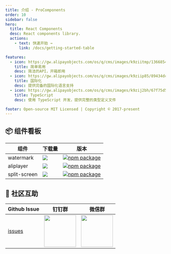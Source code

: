 ```yaml
---
title: 介绍 - ProComponents
order: 10
sidebar: false
hero:
  title: React Components
  desc: React components library.
  actions:
    - text: 快速开始 →
      link: /docs/getting-started-table

features:
  - icon: https://gw.alipayobjects.com/os/q/cms/images/k9ziitmp/13668549-b393-42a2-97c3-a6365ba87ac2_w96_h96.png
    title: 简单易用
    desc: 简洁的API，开箱即用
  - icon: https://gw.alipayobjects.com/os/q/cms/images/k9ziip85/89434dcf-5f1d-4362-9ce0-ab8012a85924_w96_h96.png
    title: 国际化
    desc: 提供完备的国际化语言支持
  - icon: https://gw.alipayobjects.com/os/q/cms/images/k9zij2bh/67f75d56-0d62-47d6-a8a5-dbd0cb79a401_w96_h96.png
    title: TypeScript
    desc: 使用 TypeScript 开发，提供完整的类型定义文件

footer: Open-source MIT Licensed | Copyright © 2017-present
---
```


## 📦 组件看板

| 组件 | 下载量 | 版本 |
| --- | --- | --- |
| watermark | [![](https://img.shields.io/npm/dw/@pansy/react-watermark.svg)](https://www.npmjs.com/package/@pansy/react-watermark) | [![npm package](https://img.shields.io/npm/v/@pansy/react-watermark.svg?style=flat-square?style=flat-square)](https://www.npmjs.com/package/@pansy/react-watermark) |
| aliplayer | [![](https://img.shields.io/npm/dw/@pansy/react-aliplayer.svg)](https://www.npmjs.com/package/@pansy/react-aliplayer) | [![npm package](https://img.shields.io/npm/v/@pansy/react-aliplayer.svg?style=flat-square?style=flat-square)](https://www.npmjs.com/package/@pansy/react-aliplayer) |
| split-screen | [![](https://img.shields.io/npm/dw/@pansy/react-split-screen.svg)](https://www.npmjs.com/package/@pansy/react-split-screen) | [![npm package](https://img.shields.io/npm/v/@pansy/react-split-screen.svg?style=flat-square?style=flat-square)](https://www.npmjs.com/package/@pansy/react-split-screen) |

## 🌟 社区互助

| Github Issue                                      | 钉钉群                                                                                     | 微信群                                                                                   |
| ------------------------------------------------- | ------------------------------------------------------------------------------------------ | ---------------------------------------------------------------------------------------- |
| [issues](https://github.com/pansyjs/react-components/issues) | <img src="https://github.com/alitajs/alita/blob/master/public/dingding.png" width="100" /> | <img src="https://github.com/alitajs/alita/blob/master/public/wechat.png" width="100" /> |

